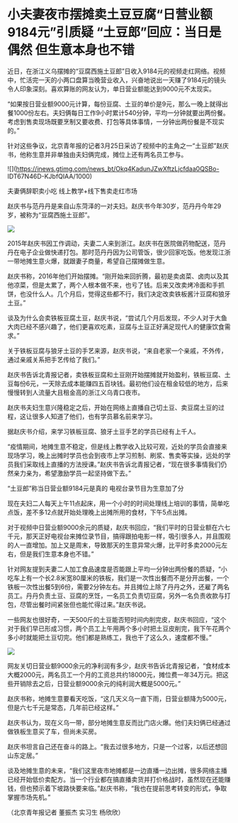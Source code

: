 # 小夫妻夜市摆摊卖土豆豆腐“日营业额9184元”引质疑 “土豆郎”回应：当日是偶然 但生意本身也不错

近日，在浙江义乌摆摊的“豆腐西施土豆郎”日收入9184元的视频走红网络。视频中，忙活完一天的小两口盘算当晚营业收入，兴奋地说出一天赚了9184元的镜头令人印象深刻。喜欢算账的网友认为，单日营业额能达到9000元不太现实。

“如果按日营业额9000元计算，每份豆腐、土豆的单价是9元，那么一晚上就得出餐1000份左右。夫妇俩每日工作9小时累计540分钟，平均一分钟就要出两份餐。考虑到售卖现场既要烹制又要收费、打包等具体事情，一分钟出两份餐是不现实的。”

针对这些争议，北京青年报的记者3月25日采访了视频中的主角之一“土豆郎”赵庆书，他称生意并非单独由夫妇俩完成，摊位上还有两名员工参与。

![](https://inews.gtimg.com/news_bt/Okq4KadunJZwXftzLjcfdaa0QSBo-
IDT67N46D-KJbfQIAA/1000)

夫妻俩辞职卖小吃 线上教学+线下售卖走红市场

赵庆书与范丹丹是来自山东菏泽的一对夫妇。赵庆书今年30岁，范丹丹今年29岁，被称为“豆腐西施土豆郎”。

![](https://inews.gtimg.com/news_bt/OXs3yUJ46puVMwkAAv8JHzQoWmYXpJNPKn97iEq5CH9-gAA/1000)

2015年赵庆书因工作调动，夫妻二人来到浙江。赵庆书在医院做药物配送，范丹丹在电子企业做快递打包。那时范丹丹因为公司管饭，很少回家吃饭。他发现江浙一带地摊生意火爆，就跟妻子商量，希望自己摆摊做生意。

赵庆书称，2016年他们开始摆摊。“刚开始来回折腾，最初是卖卤菜、卤肉以及其他凉菜，但是太累了，两个人根本做不来，也亏了钱。后来又改卖烤冷面和手抓饼，也没什么人。几个月后，觉得这些都不行，我们决定改卖铁板酱汁豆腐和狼牙土豆。”

谈及为什么会卖铁板豆腐土豆，赵庆书说，“尝试几个月后发现，不少人对于大鱼大肉已经不感兴趣了，他们更喜欢吃素，豆腐与土豆正好满足现代人的健康饮食需求。”

关于铁板豆腐与狼牙土豆的手艺来源，赵庆书说，“来自老家一个亲戚，不外传，通过亲戚关系把手艺传给了我们。”

赵庆书告诉北青报记者，卖铁板豆腐和土豆刚开始摆摊就开始盈利，铁板豆腐、土豆每份6元，一天除去成本能赚四五百块钱。最初他们设在租金较低的地方，后来慢慢转到人流量大且租金高的浙江义乌青口夜市。

赵庆书夫妇生意兴隆稳定之后，开始在网络上直播自己切土豆、卖豆腐土豆的过程，这让很多人知道了他们，也有学员慕名前来学习。

据赵庆书介绍，来学习铁板豆腐、狼牙土豆手艺的学员已经有上千人。

“疫情期间，地摊生意不稳定，但是线上教学收入比较可观，近处的学员会直接来现场学习，晚上出摊时学员也会到夜市上学习煎制、刷浆、售卖等实操，远处的学员我们采取线上直播的方法授课。”赵庆书告诉北青报记者，“现在很多事情我们仍然亲力亲为，希望激励学员一起坚持做下去。”

“土豆郎”称当日营业额9184元是真的 电视台录节目为生意加了分

现在夫妇二人每天上午11点起床，用一个小时的时间处理线上培训的事情，简单吃点饭，差不多12点就开始处理晚上出摊所用的食材，下午5点出摊。

对于视频中日营业额9000余元的质疑，赵庆书回应，“我们平时的日营业额在六七千元，那天正好电视台来摊位录节目，搞得跟拍电影一样，吸引很多人，并且围观的人一直增加。加上又是周末，导致那天的生意异常火爆，比平时多卖2000元左右，但是我们生意本身也不错。”

针对网友提到夫妻二人加工食品速度是否能跟上平均一分钟出两份餐的质疑，“小吃车上有一个长2.8米宽80厘米的铁板，我们是一次性出餐而不是分开出餐，一个铁板一次性出餐5到6份，需要2分钟左右。并且摊位上除了丹丹之外，还雇了两名员工。丹丹负责土豆、豆腐的烹饪，一名员工负责切豆腐，另外一名负责收款与打包，尽管出餐时间紧张但也能忙得过来。”赵庆书说。

一些网友也很好奇，一天500斤的土豆能否短时间内削完皮，赵庆书回应，“这个对于我们早已形成习惯，两个员工上午用两个多小时把土豆皮削完，我下午花两个多小时就能把土豆切完。他们都是熟练工，我也干了这么久，速度都不慢。”

![](https://inews.gtimg.com/news_bt/OoF8VaT1ZVzUE8OFXtaLWnK9Tl9ybWMGMA8LDs3IaU_OsAA/1000)

网友关切日营业额9000余元的净利润有多少，赵庆书告诉北青报记者，“食材成本大概2000元，两名员工一个月的工资总共约18000元，摊位费一年34万元。把这些开销除去之后，日营业额9000余元的纯利润大概是5000元。”

赵庆书称，地摊生意要看天吃饭，“这几天义乌一直下雨，日营业额降为5000元，但是六七千元是常态，几年前已经这样。”

赵庆书认为，现在义乌一带，部分地摊生意反而比门店火爆。他们夫妇俩已经通过做铁板生意买了车，但尚未买房。

赵庆书坦言自己还在奋斗的路上。“我去过很多地方，只是一个过客，以后还想回山东定居。”

谈及地摊生意的未来，“我们这里夜市地摊都是一边直播一边出摊，很多网络主播已经开始低价卖配方。当一个行业都在搞直播卖货并打价格战时，虽然现在还能赚钱，但也预示着下坡路快要来临。”赵庆书称，“我也在提前思考转变的形式，争取掌握市场先机。”

（北京青年报记者 董振杰 实习生 杨欣欣）

